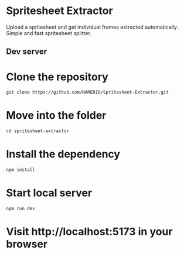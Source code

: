# Spritesheet Extractor
Upload a spritesheet and get individual frames extracted automatically.
Simple and fast spritesheet splitter.

## Dev server

# Clone the repository
```
git clone https://github.com/NAMERIO/Spritesheet-Extractor.git
```
# Move into the folder
```
cd spritesheet-extractor
```
# Install the dependency
```
npm install
```
# Start local server
```
npm run dev
```

# Visit http://localhost:5173 in your browser
